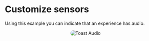 # Customize sensors

Using this example you can indicate that an experience has audio.

<p style = 'text-align:center;'>
  <image
    src="toast-audio.png"
    alt="Toast Audio"
    caption="Toast Audio" 
    style="border-radius: 12px;"
    >
</p>
